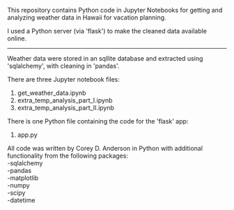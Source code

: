 This repository contains Python code in Jupyter Notebooks for getting and analyzing weather data in Hawaii for vacation planning.

I used a Python server (via 'flask') to make the cleaned data available online.

----

Weather data were stored in an sqllite database and extracted using 'sqlalchemy', with cleaning in 'pandas'.

There are three Jupyter notebook files:
1) get_weather_data.ipynb
2) extra_temp_analysis_part_I.ipynb
3) extra_temp_analysis_part_II.ipynb

There is one Python file containing the code for the 'flask' app:
1) app.py

All code was written by Corey D. Anderson in Python with additional functionality from the following packages:<br>
-sqlalchemy<br>
-pandas<br>
-matplotlib<br>
-numpy<br>
-scipy<br>
-datetime<br>
